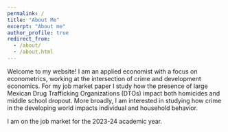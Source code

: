 ```yaml
---
permalink: /
title: "About Me"
excerpt: "About me"
author_profile: true
redirect_from: 
  - /about/
  - /about.html
---
```


Welcome to my website! I am an applied economist with a focus on econometrics, working at the intersection of crime and development economics. For my job market paper I study how the presence of large Mexican Drug Trafficking Organizations (DTOs) impact both homicides and middle school dropout. More broadly, I am interested in studying how crime in the developing world impacts individual and household behavior. 

I am on the job market for the 2023-24 academic year. 